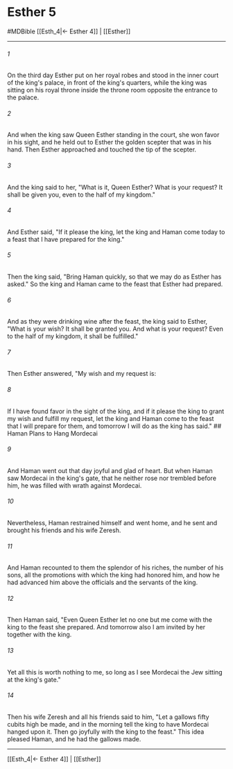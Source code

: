 # Esther 5
#MDBible
[[Esth_4|← Esther 4]] | [[Esther]]

***

###### 1 

On the third day Esther put on her royal robes and stood in the inner court of the king's palace, in front of the king's quarters, while the king was sitting on his royal throne inside the throne room opposite the entrance to the palace. 

###### 2 

And when the king saw Queen Esther standing in the court, she won favor in his sight, and he held out to Esther the golden scepter that was in his hand. Then Esther approached and touched the tip of the scepter. 

###### 3 

And the king said to her, "What is it, Queen Esther? What is your request? It shall be given you, even to the half of my kingdom." 

###### 4 

And Esther said, "If it please the king, let the king and Haman come today to a feast that I have prepared for the king." 

###### 5 

Then the king said, "Bring Haman quickly, so that we may do as Esther has asked." So the king and Haman came to the feast that Esther had prepared. 

###### 6 

And as they were drinking wine after the feast, the king said to Esther, "What is your wish? It shall be granted you. And what is your request? Even to the half of my kingdom, it shall be fulfilled." 

###### 7 

Then Esther answered, "My wish and my request is: 

###### 8 

If I have found favor in the sight of the king, and if it please the king to grant my wish and fulfill my request, let the king and Haman come to the feast that I will prepare for them, and tomorrow I will do as the king has said." ## Haman Plans to Hang Mordecai 

###### 9 

And Haman went out that day joyful and glad of heart. But when Haman saw Mordecai in the king's gate, that he neither rose nor trembled before him, he was filled with wrath against Mordecai. 

###### 10 

Nevertheless, Haman restrained himself and went home, and he sent and brought his friends and his wife Zeresh. 

###### 11 

And Haman recounted to them the splendor of his riches, the number of his sons, all the promotions with which the king had honored him, and how he had advanced him above the officials and the servants of the king. 

###### 12 

Then Haman said, "Even Queen Esther let no one but me come with the king to the feast she prepared. And tomorrow also I am invited by her together with the king. 

###### 13 

Yet all this is worth nothing to me, so long as I see Mordecai the Jew sitting at the king's gate." 

###### 14 

Then his wife Zeresh and all his friends said to him, "Let a gallows fifty cubits high be made, and in the morning tell the king to have Mordecai hanged upon it. Then go joyfully with the king to the feast." This idea pleased Haman, and he had the gallows made. 

***

[[Esth_4|← Esther 4]] | [[Esther]]
